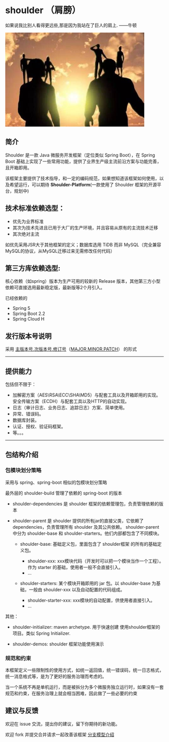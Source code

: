 # shoulder （肩膀）
如果说我比别人看得更远些,那是因为我站在了巨人的肩上. ——牛顿

![LOGO](doc/img/logo.jpg)

## 简介

Shoulder 是一款 Java 微服务开发框架（定位类似 Spring Boot），在 Spring Boot 基础上实现了一些常用功能，提供了业界生产级主流前沿方案与功能完善，且开箱即用。

该框架主要提供了技术指导，和一定的编码规范，如果想知道该框架如何使用，以及希望运行，可以期待 **Shoulder-Platform**(一款使用了 Shoulder 框架的开源平台，规划中)

## 技术标准依赖选型：
- 优先为业界标准
- 其次为技术先进且已用于大厂的生产环境，并且容易从原有的主流技术迁移
- 其次绝对主流

如优先采用JSR大于其他框架的定义；数据库选用 TiDB 而非 MySQL（完全兼容 MySQL的协议，从MySQL迁移过来无需修改任何代码）

## 第三方库依赖选型:
核心依赖（如spring）版本为生产可用的较新的 Release 版本，其他第三方小型依赖可直接选用最新稳定版，最新版等2个月引入。

已经依赖的

- Spring 5
- Spring Boot 2.2
- Spring Cloud H

## 发行版本号说明
采用 [主版本号.次版本号.修订号](https://semver.org/lang/zh-CN)（[MAJOR.MINOR.PATCH](https://semver.org)） 的形式

---

## 提供能力
包括但不限于：
- 加解密方案（AES\RSA\ECC\SHA\MD5）与配套工具以及开箱即用的实现。安全传输方案（ECDH）与配套工具以及HTTP的自动实现。
- 日志（审计日志、业务日志、追踪日志）方案、简单使用。
- 异常、错误码。
- 数据库封装。
- 认证、授权、验证码框架。
- 等。。。 


---

## 包结构介绍

### 包模块划分策略

采用与 spring、spring-boot 相似的包模块划分策略

最外层的 shoulder-build 管理了依赖的 spring-boot 的版本

- shoulder-dependencies 是 shoulder 框架的依赖管理包，负责管理依赖的版本

- shoulder-parent 是 shoulder 提供的所有jar的直接父类，它依赖了dependencies，负责管理所有 shoulder 及其公共依赖。
shoulder-parent 中分为 shoulder-base 和 shoulder-starters。他们内部都包含了不同模块。

    - shoulder-base: 基础定义包，里面包含了 shoulder框架 的所有的基础定义包。
        - shoulder-xxx: xxx模块代码（开发时可以把一个模块当作一个工程）。作为 starter 的基础，使用者一般不会直接引入。
        - ...
        
    - shoulder-starters: 某个模块开箱即用的 jar 包。以 shoulder-base 为基础，一般由 shoulder-xxx 以及自动配置的代码组成。
        - shoulder-starter-xxx: xxx模块的自动配置，供使用者直接引入。
        - ...
 
 其他：
 - shoulder-initializer: maven archetype. 用于快速创建 使用shoulder框架的项目。类似 Spring Initializer.

 - shoulder-demos: shoulder 框架功能使用演示


### 规范和约束

本框架定义一些限制性的使用方式，如统一返回值，统一错误码，统一日志格式，统一消息格式等，是为了更好的服务治理而考虑的。

当一个系统不再是单机运行，而是被拆分为多个微服务独立运行时，如果没有一套规范和约束，在服务治理上就会相当困难，因此做了一些必要的约束


## 建议与反馈

欢迎在 issue 交流，提出你的建议，留下你期待的新功能。

欢迎 fork 并提交合并请求一起改善该框架 [分支模型介绍](INFO.MD)

